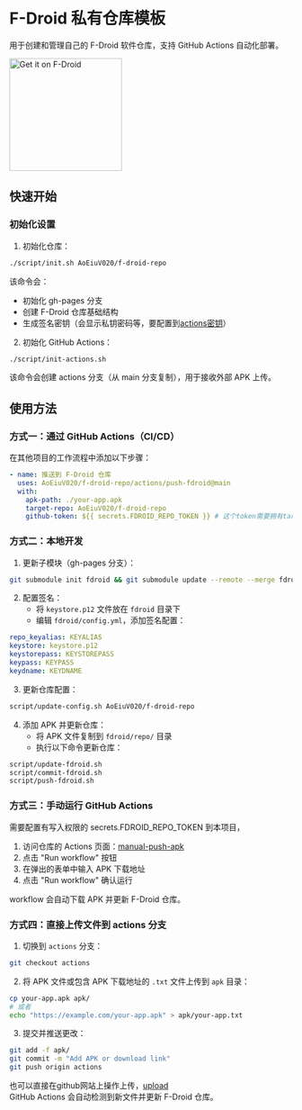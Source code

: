 # F-Droid 私有仓库模板

用于创建和管理自己的 F-Droid 软件仓库，支持 GitHub Actions 自动化部署。

<a href="https://AoEiuV020.github.io/f-droid-repo/repo"><img alt="Get it on F-Droid" src="https://f-droid.org/badge/get-it-on.svg" width="200px"></a>

## 快速开始

### 初始化设置

1. 初始化仓库：
```bash
./script/init.sh AoEiuV020/f-droid-repo
```
该命令会：
- 初始化 gh-pages 分支
- 创建 F-Droid 仓库基础结构
- 生成签名密钥（会显示私钥密码等，要配置到[actions密钥](https://github.com/AoEiuV020/f-droid-repo/settings/secrets/actions)）

2. 初始化 GitHub Actions：
```bash
./script/init-actions.sh
```
该命令会创建 actions 分支（从 main 分支复制），用于接收外部 APK 上传。

## 使用方法

### 方式一：通过 GitHub Actions（CI/CD）

在其他项目的工作流程中添加以下步骤：

```yaml
- name: 推送到 F-Droid 仓库
  uses: AoEiuV020/f-droid-repo/actions/push-fdroid@main
  with:
    apk-path: ./your-app.apk
    target-repo: AoEiuV020/f-droid-repo
    github-token: ${{ secrets.FDROID_REPO_TOKEN }} # 这个token需要拥有target-repo仓库的写入权限，
```

### 方式二：本地开发

1. 更新子模块（gh-pages 分支）：
```bash
git submodule init fdroid && git submodule update --remote --merge fdroid
```

2. 配置签名：
   - 将 `keystore.p12` 文件放在 `fdroid` 目录下
   - 编辑 `fdroid/config.yml`，添加签名配置：
```yaml
repo_keyalias: KEYALIAS
keystore: keystore.p12
keystorepass: KEYSTOREPASS
keypass: KEYPASS
keydname: KEYDNAME
```

3. 更新仓库配置：
```bash
script/update-config.sh AoEiuV020/f-droid-repo
```

4. 添加 APK 并更新仓库：
   - 将 APK 文件复制到 `fdroid/repo/` 目录
   - 执行以下命令更新仓库：
```bash
script/update-fdroid.sh
script/commit-fdroid.sh
script/push-fdroid.sh
```

### 方式三：手动运行 GitHub Actions

需要配置有写入权限的 secrets.FDROID_REPO_TOKEN 到本项目，

1. 访问仓库的 Actions 页面：[manual-push-apk](https://github.com/AoEiuV020/f-droid-repo/actions/workflows/manual-push-apk.yml)
2. 点击 "Run workflow" 按钮
3. 在弹出的表单中输入 APK 下载地址
4. 点击 "Run workflow" 确认运行

workflow 会自动下载 APK 并更新 F-Droid 仓库。

### 方式四：直接上传文件到 actions 分支

1. 切换到 `actions` 分支：
```bash
git checkout actions
```

2. 将 APK 文件或包含 APK 下载地址的 `.txt` 文件上传到 `apk` 目录：
```bash
cp your-app.apk apk/
# 或者
echo "https://example.com/your-app.apk" > apk/your-app.txt
```

3. 提交并推送更改：
```bash
git add -f apk/
git commit -m "Add APK or download link"
git push origin actions
```

也可以直接在github网站上操作上传，[upload](https://github.com/AoEiuV020/f-droid-repo/upload/actions/apk)  
GitHub Actions 会自动检测到新文件并更新 F-Droid 仓库。
